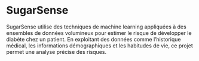 # SugarSense
SugarSense utilise des techniques de machine learning appliquées à des ensembles de données volumineux pour estimer le risque de développer le diabète chez un patient. En exploitant des données comme l’historique médical, les informations démographiques et les habitudes de vie, ce projet permet une analyse précise des risques.
